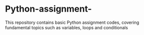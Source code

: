 # Python-assignment-
This repository contains basic Python assignment codes, covering fundamental topics such as variables, loops and conditionals
